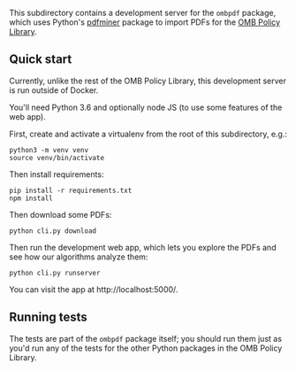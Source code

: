 This subdirectory contains a development server for the `ombpdf` package,
which uses Python's [pdfminer][] package to import PDFs for the
[OMB Policy Library][].

## Quick start

Currently, unlike the rest of the OMB Policy Library, this development
server is run outside of Docker.

You'll need Python 3.6 and optionally node JS (to use
some features of the web app).

First, create and activate a virtualenv from the root of this subdirectory,
e.g.:

```
python3 -m venv venv
source venv/bin/activate
```

Then install requirements:

```
pip install -r requirements.txt
npm install
```

Then download some PDFs:

```
python cli.py download
```

Then run the development web app, which lets you
explore the PDFs and see how our algorithms analyze
them:

```
python cli.py runserver
```

You can visit the app at http://localhost:5000/.

## Running tests

The tests are part of the `ombpdf` package itself; you should run them
just as you'd run any of the tests for the other Python packages in the
OMB Policy Library.

[pdfminer]: https://github.com/pdfminer/pdfminer.six
[OMB Policy Library]: https://github.com/18F/omb-eregs
